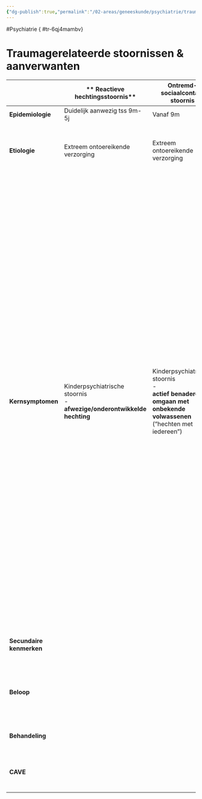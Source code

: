 ```yaml
---
{"dg-publish":true,"permalink":"/02-areas/geneeskunde/psychiatrie/traumatic-disorders/","noteIcon":"","created":"2024-11-24T10:55:18.427+01:00","updated":"2024-12-31T16:51:48.809+01:00"}
---
```


#Psychiatrie
{ #tr-6qj4mambv}



# Traumagerelateerde stoornissen & aanverwanten

|                          | **  Reactieve hechtingsstoornis**                                                | **Ontremd-sociaalcontact stoornis**                                                                                         | **PTSD**                                                                                                                                                                                                                                                                                                                                                                                                                                                                                                                                                                                                                                                                                                                                                                                                                                                                                                                                                                                                                                                                           | **Acute stressstoornis**                                                                                                                                                                                                                                                                                                                                                 | **Aanpassingsstoornis**                                                                                                                                                                                                                                                                                                                                             |
| ------------------------ | -------------------------------------------------------------------------------- | --------------------------------------------------------------------------------------------------------------------------- | ---------------------------------------------------------------------------------------------------------------------------------------------------------------------------------------------------------------------------------------------------------------------------------------------------------------------------------------------------------------------------------------------------------------------------------------------------------------------------------------------------------------------------------------------------------------------------------------------------------------------------------------------------------------------------------------------------------------------------------------------------------------------------------------------------------------------------------------------------------------------------------------------------------------------------------------------------------------------------------------------------------------------------------------------------------------------------------- | ------------------------------------------------------------------------------------------------------------------------------------------------------------------------------------------------------------------------------------------------------------------------------------------------------------------------------------------------------------------------ | ------------------------------------------------------------------------------------------------------------------------------------------------------------------------------------------------------------------------------------------------------------------------------------------------------------------------------------------------------------------- |
| **Epidemiologie**        | Duidelijk aanwezig tss 9m-5j                                                     | Vanaf 9m                                                                                                                    | 7,8%  <br>Na 1ste levensjaar                                                                                                                                                                                                                                                                                                                                                                                                                                                                                                                                                                                                                                                                                                                                                                                                                                                                                                                                                                                                                                                       | V > M                                                                                                                                                                                                                                                                                                                                                                    |                                                                                                                                                                                                                                                                                                                                                                     |
| **Etiologie**            | Extreem ontoereikende verzorging                                                 | Extreem ontoereikende verzorging                                                                                            | Hoe persoonlijker het trauma, hoe meer kans op PTSD  <br>Chronisch alarm → via hypofyse, bijnierschors, cortisol (langwerkend systeem)                                                                                                                                                                                                                                                                                                                                                                                                                                                                                                                                                                                                                                                                                                                                                                                                                                                                                                                                             | Hoogst bij interpersoonlijke geweldpleging                                                                                                                                                                                                                                                                                                                               | Enkelvoudige of meervoudige stressoren                                                                                                                                                                                                                                                                                                                              |
| **Kernsymptomen**        | Kinderpsychiatrische stoornis  <br>-  <br>**afwezige/onderontwikkelde hechting** | Kinderpsychiatrische stoornis  <br>-  <br>**actief benaderen en omgaan met onbekende volwassenen** (”hechten met iedereen”) | 1. Blootstelling aan **trauma**  <br>→ zelf ondergaan, persoonlijk getuige, vernemen, blootstelling aan details  <br>  <br>2. Aanwezigheid 1 of meer  <br>**intrusieve symptomen**  <br>→ pijnlijke herinneringen, onaangename dromen, dissociatieve reacties (flashbacks bv), psychische lijdensdruk, fysiologische reacties  <br>  <br>3. Persisterende  <br>**vermijding van prikkels**  <br>→ herinneringen, gedachten, gevoelens, externe triggers  <br>  <br>4. Negatieve vermindering van  <br>**cognitie en stemming**  <br>→ onvermogen herinneren, negatieve overtuigingen over zichzelf en anderen, vertekende cognities, schuldgevoel, negatieve gemoedstoestand, vermindere belangstelling voor activiteiten, onthechting en vervreemding, anhedonie  <br>  <br>5. Duidelijke verandering in  <br>**arousal en reactiviteit**  <br>→ prikkelbaar, roekeloos, agressief, hypervigilantie, overdreven schrikreactie, concentratieproblemen, verstoring slaap  <br>  <br>  <br>**>1m** , significante **lijdensdruk**, niet door **middel** of **somatische** aandoening | 1. Blootstelling aan **trauma**  <br>  <br>2. Aanwezigheid 9 of meer symptomen uit 5 categorieën  <br>- intrusieve symptomen  <br>- negatieve stemming  <br>- dissociateve symptomen  <br>- vermijdingssymptomen  <br>- arousalsymptomen  <br>  <br>3.  <br>**3 dagen tot 1 maand  <br>  <br>  <br>**Significante lijdensdruk, niet door middel of somatische aandoening | 1. Emotionele of gedragsmatige symptomen als reactie op stressor **< 3 maand**  <br>  <br>2. Klinisch significant (lijdensdruk of beperkingen)  <br>  <br>3. =/= exacerbatie of psychische stoornis  <br>  <br>4. Geen uiting van normale rouw  <br>  <br>5. Zodra stressor verdwijnt persisteren de symptomen  <br>**niet langer dan 6 maanden  <br>  <br>  <br>** |
| **Secundaire kenmerken** |                                                                                  |                                                                                                                             | Met of zonder **dissociatieve symptomen** (depersonalisatie, derealisatie)                                                                                                                                                                                                                                                                                                                                                                                                                                                                                                                                                                                                                                                                                                                                                                                                                                                                                                                                                                                                         |                                                                                                                                                                                                                                                                                                                                                                          | **Sombere stemming  <br>Angst  <br>Stoornis in gedrag  <br>**                                                                                                                                                                                                                                                                                                       |
| **Beloop**               |                                                                                  |                                                                                                                             | Onmiddelijk of uitgesteld na trauma (meestal < 3m)  <br>  <br>**50% herstel binnen 3 maand  <br>50% chronisch  <br>**                                                                                                                                                                                                                                                                                                                                                                                                                                                                                                                                                                                                                                                                                                                                                                                                                                                                                                                                                              | **Kan na 1 maand herstellen of overgaan in PTSD!**                                                                                                                                                                                                                                                                                                                       |                                                                                                                                                                                                                                                                                                                                                                     |
| **Behandeling**          |                                                                                  |                                                                                                                             | SSRI (x2 dosis)  <br>CGT  <br>EMDR  <br>(debriefing)                                                                                                                                                                                                                                                                                                                                                                                                                                                                                                                                                                                                                                                                                                                                                                                                                                                                                                                                                                                                                               |                                                                                                                                                                                                                                                                                                                                                                          |                                                                                                                                                                                                                                                                                                                                                                     |
| **CAVE**                 |                                                                                  |                                                                                                                             | **Grote comorbiditeit!** (80%) → depressie, angst, middelen  <br>  <br>**<6j andere criteria**                                                                                                                                                                                                                                                                                                                                                                                                                                                                                                                                                                                                                                                                                                                                                                                                                                                                                                                                                                                     |                                                                                                                                                                                                                                                                                                                                                                          |                                                                                                                                                                                                                                                                                                                                                                     |
